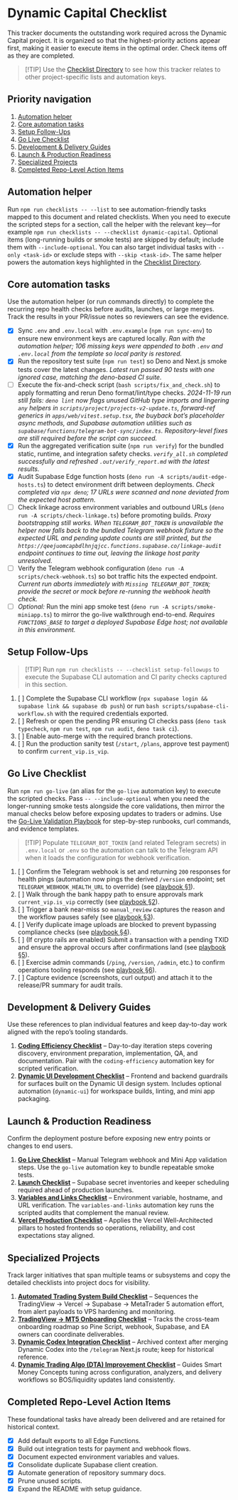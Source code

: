 # Dynamic Capital Checklist

This tracker documents the outstanding work required across the Dynamic Capital
project. It is organized so that the highest-priority actions appear first,
making it easier to execute items in the optimal order. Check items off as they
are completed.

> [!TIP] Use the [Checklist Directory](./CHECKLISTS.md) to see how this tracker
> relates to other project-specific lists and automation keys.

## Priority navigation

1. [Automation helper](#automation-helper)
2. [Core automation tasks](#core-automation-tasks)
3. [Setup Follow-Ups](#setup-follow-ups)
4. [Go Live Checklist](#go-live-checklist)
5. [Development & Delivery Guides](#development--delivery-guides)
6. [Launch & Production Readiness](#launch--production-readiness)
7. [Specialized Projects](#specialized-projects)
8. [Completed Repo-Level Action Items](#completed-repo-level-action-items)

## Automation helper

Run `npm run checklists -- --list` to see automation-friendly tasks mapped to
this document and related checklists. When you need to execute the scripted
steps for a section, call the helper with the relevant key—for example
`npm run checklists -- --checklist dynamic-capital`. Optional items
(long-running builds or smoke tests) are skipped by default; include them with
`--include-optional`. You can also target individual tasks with
`--only <task-id>` or exclude steps with `--skip <task-id>`. The same helper
powers the automation keys highlighted in the
[Checklist Directory](./CHECKLISTS.md).

## Core automation tasks

Use the automation helper (or run commands directly) to complete the recurring
repo health checks before audits, launches, or large merges. Track the results
in your PR/issue notes so reviewers can see the evidence.

- [x] Sync `.env` and `.env.local` with `.env.example` (`npm run sync-env`) to
      ensure new environment keys are captured locally. _Ran with the automation
      helper; 106 missing keys were appended to both `.env` and `.env.local`
      from the template so local parity is restored._
- [x] Run the repository test suite (`npm run test`) so Deno and Next.js smoke
      tests cover the latest changes. _Latest run passed 90 tests with one
      ignored case, matching the deno-based CI suite._
- [ ] Execute the fix-and-check script (`bash scripts/fix_and_check.sh`) to
      apply formatting and rerun Deno format/lint/type checks. _2024-11-19 run
      still fails: `deno lint` now flags unused GitHub type imports and
      lingering `any` helpers in `scripts/project/projects-v2-update.ts`,
      forward-ref generics in `apps/web/vitest.setup.tsx`, the buyback bot’s
      placeholder async methods, and Supabase automation utilities such as
      `supabase/functions/telegram-bot-sync/index.ts`. Repository-level fixes
      are still required before the script can succeed._
- [x] Run the aggregated verification suite (`npm run verify`) for the bundled
      static, runtime, and integration safety checks. _`verify_all.sh` completed
      successfully and refreshed `.out/verify_report.md` with the latest
      results._
- [x] Audit Supabase Edge function hosts
      (`deno run -A scripts/audit-edge-hosts.ts`) to detect environment drift
      between deployments. _Check completed via `npx deno`; 17 URLs were scanned
      and none deviated from the expected host pattern._
- [ ] Check linkage across environment variables and outbound URLs
      (`deno run -A scripts/check-linkage.ts`) before promoting builds. _Proxy
      bootstrapping still works. When `TELEGRAM_BOT_TOKEN` is unavailable the
      helper now falls back to the bundled Telegram webhook fixture so the
      expected URL and pending update counts are still printed, but the
      `https://qeejuomcapbdlhnjqjcc.functions.supabase.co/linkage-audit`
      endpoint continues to time out, leaving the linkage host parity
      unresolved._
- [ ] Verify the Telegram webhook configuration
      (`deno run -A scripts/check-webhook.ts`) so bot traffic hits the expected
      endpoint. _Current run aborts immediately with
      `Missing
      TELEGRAM_BOT_TOKEN`; provide the secret or mock before
      re-running the webhook health check._
- [ ] _Optional:_ Run the mini app smoke test
      (`deno run -A scripts/smoke-miniapp.ts`) to mirror the go-live walkthrough
      end-to-end. _Requires `FUNCTIONS_BASE` to target a deployed Supabase Edge
      host; not available in this environment._

## Setup Follow-Ups

> [!TIP] Run `npm run checklists -- --checklist setup-followups` to execute the
> Supabase CLI automation and CI parity checks captured in this section.

1. [ ] Complete the Supabase CLI workflow
       (`npx supabase login && supabase link && supabase db push`) or run
       `bash scripts/supabase-cli-workflow.sh` with the required credentials
       exported.
2. [ ] Refresh or open the pending PR ensuring CI checks pass
       (`deno task typecheck`, `npm run test`, `npm run audit`, `deno task ci`).
3. [ ] Enable auto-merge with the required branch protections.
4. [ ] Run the production sanity test (`/start`, `/plans`, approve test payment)
       to confirm `current_vip.is_vip`.

## Go Live Checklist

Run `npm run go-live` (an alias for the `go-live` automation key) to execute the
scripted checks. Pass `-- --include-optional` when you need the longer-running
smoke tests alongside the core validations, then mirror the manual checks below
before exposing updates to traders or admins. Use the
[Go-Live Validation Playbook](./go-live-validation-playbook.md) for step-by-step
runbooks, curl commands, and evidence templates.

> [!TIP] Populate `TELEGRAM_BOT_TOKEN` (and related Telegram secrets) in
> `.env.local` or `.env` so the automation can talk to the Telegram API when it
> loads the configuration for webhook verification.

1. [ ] Confirm the Telegram webhook is set and returning `200` responses for
       health pings (automation now pings the derived `/version` endpoint; set
       `TELEGRAM_WEBHOOK_HEALTH_URL` to override) (see
       [playbook §1](./go-live-validation-playbook.md#1-telegram-webhook-health)).
2. [ ] Walk through the bank happy path to ensure approvals mark
       `current_vip.is_vip` correctly (see
       [playbook §2](./go-live-validation-playbook.md#2-bank-approvals--happy-path)).
3. [ ] Trigger a bank near-miss so `manual_review` captures the reason and the
       workflow pauses safely (see
       [playbook §3](./go-live-validation-playbook.md#3-bank-approvals--near-miss)).
4. [ ] Verify duplicate image uploads are blocked to prevent bypassing
       compliance checks (see
       [playbook §4](./go-live-validation-playbook.md#4-duplicate-receipt-safeguard)).
5. [ ] (If crypto rails are enabled) Submit a transaction with a pending TXID
       and ensure the approval occurs after confirmations land (see
       [playbook §5](./go-live-validation-playbook.md#5-crypto-txid-confirmations-if-enabled)).
6. [ ] Exercise admin commands (`/ping`, `/version`, `/admin`, etc.) to confirm
       operations tooling responds (see
       [playbook §6](./go-live-validation-playbook.md#6-admin-command-smoke-test)).
7. [ ] Capture evidence (screenshots, curl output) and attach it to the
       release/PR summary for audit trails.

## Development & Delivery Guides

Use these references to plan individual features and keep day-to-day work
aligned with the repo’s tooling standards.

1. **[Coding Efficiency Checklist](./coding-efficiency-checklist.md)** –
   Day-to-day iteration steps covering discovery, environment preparation,
   implementation, QA, and documentation. Pair with the `coding-efficiency`
   automation key for scripted verification.
2. **[Dynamic UI Development Checklist](./dynamic-ui-development-checklist.md)**
   – Frontend and backend guardrails for surfaces built on the Dynamic UI design
   system. Includes optional automation (`dynamic-ui`) for workspace builds,
   linting, and mini app packaging.

## Launch & Production Readiness

Confirm the deployment posture before exposing new entry points or changes to
end users.

1. **[Go Live Checklist](#go-live-checklist)** – Manual Telegram webhook and
   Mini App validation steps. Use the `go-live` automation key to bundle
   repeatable smoke tests.
2. **[Launch Checklist](./LAUNCH_CHECKLIST.md)** – Supabase secret inventories
   and keeper scheduling required ahead of production launches.
3. **[Variables and Links Checklist](./VARIABLES_AND_LINKS_CHECKLIST.md)** –
   Environment variable, hostname, and URL verification. The
   `variables-and-links` automation key runs the scripted audits that complement
   the manual review.
4. **[Vercel Production Checklist](./VERCEL_PRODUCTION_CHECKLIST.md)** – Applies
   the Vercel Well-Architected pillars to hosted frontends so operations,
   reliability, and cost expectations stay aligned.

## Specialized Projects

Track larger initiatives that span multiple teams or subsystems and copy the
detailed checklists into project docs for visibility.

1. **[Automated Trading System Build Checklist](./automated-trading-checklist.md)**
   – Sequences the TradingView → Vercel → Supabase → MetaTrader 5 automation
   effort, from alert payloads to VPS hardening and monitoring.
2. **[TradingView → MT5 Onboarding Checklist](./TRADINGVIEW_MT5_ONBOARDING_CHECKLIST.md)**
   – Tracks the cross-team onboarding roadmap so Pine Script, webhook, Supabase,
   and EA owners can coordinate deliverables.
3. **[Dynamic Codex Integration Checklist](./dynamic_codex_integration_checklist.md)**
   – Archived context after merging Dynamic Codex into the `/telegram` Next.js
   route; keep for historical reference.
4. **[Dynamic Trading Algo (DTA) Improvement Checklist](./dynamic-trading-algo-improvement-checklist.md)**
   – Guides Smart Money Concepts tuning across configuration, analyzers, and
   delivery workflows so BOS/liquidity updates land consistently.

## Completed Repo-Level Action Items

These foundational tasks have already been delivered and are retained for
historical context.

- [x] Add default exports to all Edge Functions.
- [x] Build out integration tests for payment and webhook flows.
- [x] Document expected environment variables and values.
- [x] Consolidate duplicate Supabase client creation.
- [x] Automate generation of repository summary docs.
- [x] Prune unused scripts.
- [x] Expand the README with setup guidance.
